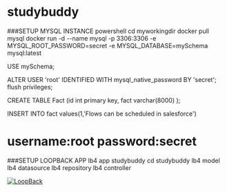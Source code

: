 # studybuddy
###SETUP MYSQL INSTANCE
powershell
cd myworkingdir
docker pull mysql
docker run -d --name mysql -p 3306:3306 -e MYSQL_ROOT_PASSWORD=secret -e MYSQL_DATABASE=mySchema mysql:latest


USE mySchema;

ALTER USER 'root' IDENTIFIED WITH mysql_native_password BY 'secret';
flush privileges;

CREATE TABLE Fact
(id int primary key,
fact varchar(8000)
);

INSERT INTO fact
values(1,'Flows can be scheduled in salesforce')

# username:root password:secret
###SETUP LOOPBACK APP
lb4 app studybuddy
cd studybuddy
lb4 model
lb4 datasource
lb4 repository
lb4 controller

[![LoopBack](https://github.com/strongloop/loopback-next/raw/master/docs/site/imgs/branding/Powered-by-LoopBack-Badge-(blue)-@2x.png)](http://loopback.io/)
